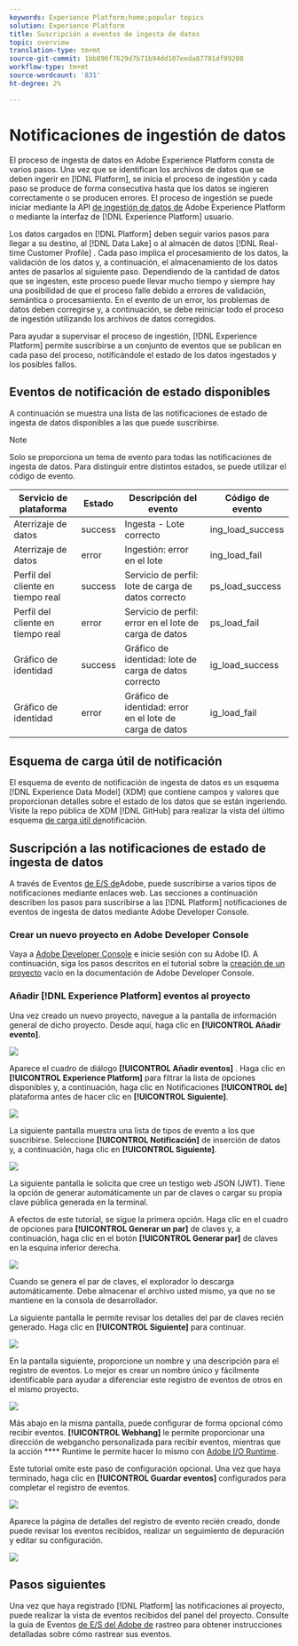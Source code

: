 ```yaml
---
keywords: Experience Platform;home;popular topics
solution: Experience Platform
title: Suscripción a eventos de ingesta de datos
topic: overview
translation-type: tm+mt
source-git-commit: 1bb896f7629d7b71b94dd107eeda87701df99208
workflow-type: tm+mt
source-wordcount: '831'
ht-degree: 2%

---
```



# Notificaciones de ingestión de datos

El proceso de ingesta de datos en Adobe Experience Platform consta de varios pasos. Una vez que se identifican los archivos de datos que se deben ingerir en [!DNL Platform], se inicia el proceso de ingestión y cada paso se produce de forma consecutiva hasta que los datos se ingieren correctamente o se producen errores. El proceso de ingestión se puede iniciar mediante la API [de ingestión de datos de](https://www.adobe.io/apis/experienceplatform/home/api-reference.html#!acpdr/swagger-specs/ingest-api.yaml) Adobe Experience Platform o mediante la interfaz de [!DNL Experience Platform] usuario.

Los datos cargados en [!DNL Platform] deben seguir varios pasos para llegar a su destino, al [!DNL Data Lake] o al almacén de datos [!DNL Real-time Customer Profile] . Cada paso implica el procesamiento de los datos, la validación de los datos y, a continuación, el almacenamiento de los datos antes de pasarlos al siguiente paso. Dependiendo de la cantidad de datos que se ingesten, este proceso puede llevar mucho tiempo y siempre hay una posibilidad de que el proceso falle debido a errores de validación, semántica o procesamiento. En el evento de un error, los problemas de datos deben corregirse y, a continuación, se debe reiniciar todo el proceso de ingestión utilizando los archivos de datos corregidos.

Para ayudar a supervisar el proceso de ingestión, [!DNL Experience Platform] permite suscribirse a un conjunto de eventos que se publican en cada paso del proceso, notificándole el estado de los datos ingestados y los posibles fallos.

## Eventos de notificación de estado disponibles

A continuación se muestra una lista de las notificaciones de estado de ingesta de datos disponibles a las que puede suscribirse.

>[!NOTE]
>
>Solo se proporciona un tema de evento para todas las notificaciones de ingesta de datos. Para distinguir entre distintos estados, se puede utilizar el código de evento.

| Servicio de plataforma | Estado | Descripción del evento | Código de evento |
| ---------------- | ------ | ----------------- | ---------- |
| Aterrizaje de datos | success | Ingesta - Lote correcto | ing_load_success |
| Aterrizaje de datos | error | Ingestión: error en el lote | ing_load_fail |
| Perfil del cliente en tiempo real | success | Servicio de perfil: lote de carga de datos correcto | ps_load_success |
| Perfil del cliente en tiempo real | error | Servicio de perfil: error en el lote de carga de datos | ps_load_fail |
| Gráfico de identidad | success | Gráfico de identidad: lote de carga de datos correcto | ig_load_success |
| Gráfico de identidad | error | Gráfico de identidad: error en el lote de carga de datos | ig_load_fail |

## Esquema de carga útil de notificación

El esquema de evento de notificación de ingesta de datos es un esquema [!DNL Experience Data Model] (XDM) que contiene campos y valores que proporcionan detalles sobre el estado de los datos que se están ingeriendo. Visite la repo pública de XDM [!DNL GitHub] para realizar la vista del último esquema [de carga útil de](https://github.com/adobe/xdm/blob/master/schemas/notifications/ingestion.schema.json)notificación.

## Suscripción a las notificaciones de estado de ingesta de datos

A través de Eventos [de E/S de](https://www.adobe.io/apis/experienceplatform/events.html)Adobe, puede suscribirse a varios tipos de notificaciones mediante enlaces web. Las secciones a continuación describen los pasos para suscribirse a las [!DNL Platform] notificaciones de eventos de ingesta de datos mediante Adobe Developer Console.

### Crear un nuevo proyecto en Adobe Developer Console

Vaya a [Adobe Developer Console](https://www.adobe.com/go/devs_console_ui) e inicie sesión con su Adobe ID. A continuación, siga los pasos descritos en el tutorial sobre la [creación de un proyecto](https://www.adobe.io/apis/experienceplatform/console/docs.html#!AdobeDocs/adobeio-console/master/projects-empty.md) vacío en la documentación de Adobe Developer Console.

### Añadir [!DNL Experience Platform] eventos al proyecto

Una vez creado un nuevo proyecto, navegue a la pantalla de información general de dicho proyecto. Desde aquí, haga clic en **[!UICONTROL Añadir evento]**.

![](../images/quality/subscribe-events/add-event-button.png)

Aparece el cuadro de diálogo **[!UICONTROL Añadir eventos]** . Haga clic en **[!UICONTROL Experience Platform]** para filtrar la lista de opciones disponibles y, a continuación, haga clic en Notificaciones **[!UICONTROL de]** plataforma antes de hacer clic en **[!UICONTROL Siguiente]**.

![](../images/quality/subscribe-events/select-platform-events.png)

La siguiente pantalla muestra una lista de tipos de evento a los que suscribirse. Seleccione **[!UICONTROL Notificación]** de inserción de datos y, a continuación, haga clic en **[!UICONTROL Siguiente]**.

![](../images/quality/subscribe-events/choose-event-subscriptions.png)

La siguiente pantalla le solicita que cree un testigo web JSON (JWT). Tiene la opción de generar automáticamente un par de claves o cargar su propia clave pública generada en la terminal.

A efectos de este tutorial, se sigue la primera opción. Haga clic en el cuadro de opciones para **[!UICONTROL Generar un par]** de claves y, a continuación, haga clic en el botón **[!UICONTROL Generar par]** de claves en la esquina inferior derecha.

![](../images/quality/subscribe-events/generate-keypair.png)

Cuando se genera el par de claves, el explorador lo descarga automáticamente. Debe almacenar el archivo usted mismo, ya que no se mantiene en la consola de desarrollador.

La siguiente pantalla le permite revisar los detalles del par de claves recién generado. Haga clic en **[!UICONTROL Siguiente]** para continuar.

![](../images/quality/subscribe-events/keypair-generated.png)

En la pantalla siguiente, proporcione un nombre y una descripción para el registro de eventos. Lo mejor es crear un nombre único y fácilmente identificable para ayudar a diferenciar este registro de eventos de otros en el mismo proyecto.

![](../images/quality/subscribe-events/registration-details.png)

Más abajo en la misma pantalla, puede configurar de forma opcional cómo recibir eventos. **[!UICONTROL Webhang]** le permite proporcionar una dirección de webgancho personalizada para recibir eventos, mientras que la acción **** Runtime le permite hacer lo mismo con [Adobe I/O Runtime](https://www.adobe.io/apis/experienceplatform/runtime/docs.html).

Este tutorial omite este paso de configuración opcional. Una vez que haya terminado, haga clic en **[!UICONTROL Guardar eventos]** configurados para completar el registro de eventos.

![](../images/quality/subscribe-events/receive-events.png)

Aparece la página de detalles del registro de evento recién creado, donde puede revisar los eventos recibidos, realizar un seguimiento de depuración y editar su configuración.

![](../images/quality/subscribe-events/registration-complete.png)

## Pasos siguientes

Una vez que haya registrado [!DNL Platform] las notificaciones al proyecto, puede realizar la vista de eventos recibidos del panel del proyecto. Consulte la guía de Eventos [de E/S del Adobe de](https://www.adobe.io/apis/experienceplatform/events/docs.html#!adobedocs/adobeio-events/master/support/tracing.md) rastreo para obtener instrucciones detalladas sobre cómo rastrear sus eventos.
